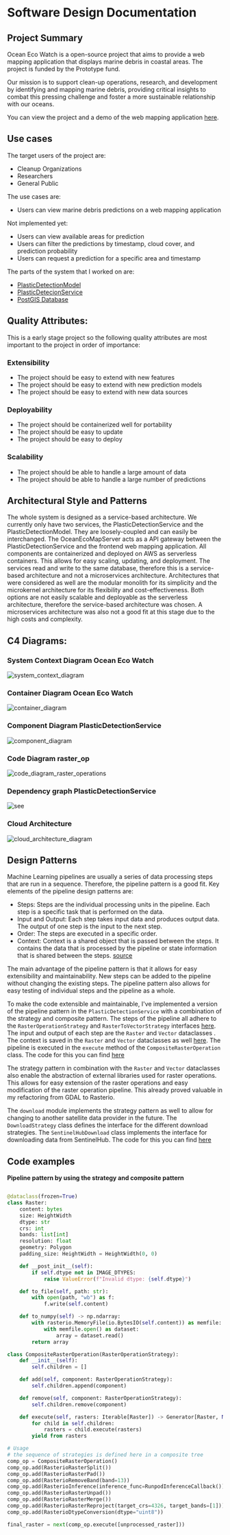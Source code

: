 # Software Design Documentation

## Project Summary

Ocean Eco Watch is a open-source project that aims to provide a web mapping application that displays marine debris in coastal areas. The project is funded by the Prototype fund.

Our mission is to support clean-up operations, research, and development by identifying and mapping marine debris, providing critical insights to combat this pressing challenge and foster a more sustainable relationship with our oceans.

You can view the project and a demo of the web mapping application [here](https://www.oceanecowatch.org/).

## Use cases 

The target users of the project are:

- Cleanup Organizations
- Researchers
- General Public

The use cases are:

- Users can view marine debris predictions on a web mapping application

Not implemented yet:

- Users can view available areas for prediction
- Users can filter the predictions by timestamp, cloud cover, and prediction probability
- Users can request a prediction for a specific area and timestamp

The parts of the system that I worked on are:

- [PlasticDetectionModel](https://github.com/OceanEcoWatch/PlasticDetectionModel)
- [PlasticDetecionService](https://github.com/OceanEcoWatch/PlasticDetectionService)
- [PostGIS Database](https://github.com/OceanEcoWatch/PlasticDetectionService/blob/main/src/database/models.py)

## Quality Attributes:

This is a early stage project so the following quality attributes are most important to the project in order of importance:

### Extensibility

- The project should be easy to extend with new features
- The project should be easy to extend with new prediction models
- The project should be easy to extend with new data sources

### Deployability

- The project should be containerized well for portability
- The project should be easy to update
- The project should be easy to deploy

### Scalability

- The project should be able to handle a large amount of data
- The project should be able to handle a large number of predictions

## Architectural Style and Patterns

The whole system is designed as a service-based architecture. We currently only have two services, the PlasticDetectionService and the PlasticDetectionModel. They are loosely-coupled and can easily be interchanged. The OceanEcoMapServer acts as a API gateway between the PlasticDetectionService and the frontend web mapping application. All components are containerized and deployed on AWS as serverless containers. This allows for easy scaling, updating, and deployment. The services read and write to the same database, therefore this is a service-based architecture and not a microservices architecture. Architectures that were considered as well are the modular monolith for its simplicity and the microkernel architecture for its flexibility and cost-effectiveness. Both options are not easily scalable and deployable as the serverless architecture, therefore the service-based architecture was chosen. A microservices architecture was also not a good fit at this stage due to the high costs and complexity.

## C4 Diagrams:

### System Context Diagram Ocean Eco Watch

![system_context_diagram](diagrams/system_context_diagram.png?raw=true)

### Container Diagram Ocean Eco Watch

![container_diagram](diagrams/container_diagram.png?raw=true)

### Component Diagram PlasticDetectionService

![component_diagram](diagrams/compontent_diagram.png?raw=true)

### Code Diagram raster_op

![code_diagram_raster_operations](diagrams/code_diagram_raster_operations.png?raw=true)

### Dependency graph PlasticDetectionService

![see](diagrams/dependency_graph.png?raw=true)

### Cloud Architecture

![cloud_architecture_diagram](diagrams/cloud_diagram.png?raw=true)

## Design Patterns

Machine Learning pipelines are usually a series of data processing steps that are run in a sequence. Therefore, the pipeline pattern is a good fit. Key elements of the pipeline design patterns are:

- Steps: Steps are the individual processing units in the pipeline. Each step is a specific task that is performed on the data.
- Input and Output: Each step takes input data and produces output data. The output of one step is the input to the next step.
- Order: The steps are executed in a specific order.
- Context: Context is a shared object that is passed between the steps. It contains the data that is processed by the pipeline or state information that is shared between the steps.
  [source](https://levelup.gitconnected.com/design-patterns-implementing-pipeline-design-pattern-824bd2d42bab)

The main advantage of the pipeline pattern is that it allows for easy extensibility and maintainability. New steps can be added to the pipeline without changing the existing steps. The pipeline pattern also allows for easy testing of individual steps and the pipeline as a whole.

To make the code extensible and maintainable, I've implemented a version of the pipeline pattern in the `PlasticDetectionService` with a combination of the strategy and composite pattern. The steps of the pipeline all adhere to the `RasterOperationStrategy` and `RasterToVectorStrategy` interfaces [here](..src/raster_op/abstractions.py). The input and output of each step are the `Raster` and `Vector` dataclasses . The context is saved in the `Raster` and `Vector` dataclasses as well [here](...src/models.py). The pipeline is executed in the `execute` method of the `CompositeRasterOperation` class. The code for this you can find [here](..src/raster_op/composite.py)

The strategy pattern in combination with the `Raster` and `Vector` dataclasses also enable the abstraction of external libraries used for raster operations. This allows for easy extension of the raster operations and easy modification of the raster operation pipeline. This already proved valuable in my refactoring from GDAL to Rasterio.

The `download` module implements the strategy pattern as well to allow for changing to another satellite data provider in the future. The `DownloadStrategy` class defines the interface for the different download strategies. The `SentinelHubDownload` class implements the interface for downloading data from SentinelHub. The code for this you can find [here](..src/download/)

## Code examples

**Pipeline pattern by using the strategy and composite pattern**

```python

@dataclass(frozen=True)
class Raster:
    content: bytes
    size: HeightWidth
    dtype: str
    crs: int
    bands: list[int]
    resolution: float
    geometry: Polygon
    padding_size: HeightWidth = HeightWidth(0, 0)

    def __post_init__(self):
        if self.dtype not in IMAGE_DTYPES:
            raise ValueError(f"Invalid dtype: {self.dtype}")

    def to_file(self, path: str):
        with open(path, "wb") as f:
            f.write(self.content)

    def to_numpy(self) -> np.ndarray:
        with rasterio.MemoryFile(io.BytesIO(self.content)) as memfile:
            with memfile.open() as dataset:
                array = dataset.read()
        return array

class CompositeRasterOperation(RasterOperationStrategy):
    def __init__(self):
        self.children = []

    def add(self, component: RasterOperationStrategy):
        self.children.append(component)

    def remove(self, component: RasterOperationStrategy):
        self.children.remove(component)

    def execute(self, rasters: Iterable[Raster]) -> Generator[Raster, None, None]:
        for child in self.children:
            rasters = child.execute(rasters)
        yield from rasters

# Usage
# the sequence of strategies is defined here in a composite tree
comp_op = CompositeRasterOperation()
comp_op.add(RasterioRasterSplit())
comp_op.add(RasterioRasterPad())
comp_op.add(RasterioRemoveBand(band=13))
comp_op.add(RasterioInference(inference_func=RunpodInferenceCallback()))
comp_op.add(RasterioRasterUnpad())
comp_op.add(RasterioRasterMerge())
comp_op.add(RasterioRasterReproject(target_crs=4326, target_bands=[1]))
comp_op.add(RasterioDtypeConversion(dtype="uint8"))

final_raster = next(comp_op.execute([unprocessed_raster]))

```
